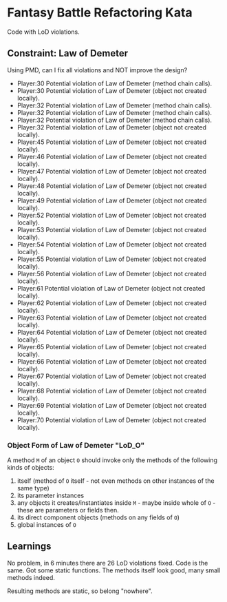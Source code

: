 # Fantasy Battle Refactoring Kata

Code with LoD violations. 

## Constraint: Law of Demeter

Using PMD, can I fix all violations and NOT improve the design?

* Player:30 Potential violation of Law of Demeter (method chain calls).
* Player:30 Potential violation of Law of Demeter (object not created locally).
* Player:32 Potential violation of Law of Demeter (method chain calls).
* Player:32 Potential violation of Law of Demeter (method chain calls).
* Player:32 Potential violation of Law of Demeter (method chain calls).
* Player:32 Potential violation of Law of Demeter (object not created locally).
* Player:45 Potential violation of Law of Demeter (object not created locally).
* Player:46 Potential violation of Law of Demeter (object not created locally).
* Player:47 Potential violation of Law of Demeter (object not created locally).
* Player:48 Potential violation of Law of Demeter (object not created locally).
* Player:49 Potential violation of Law of Demeter (object not created locally).
* Player:52 Potential violation of Law of Demeter (object not created locally).
* Player:53 Potential violation of Law of Demeter (object not created locally).
* Player:54 Potential violation of Law of Demeter (object not created locally).
* Player:55 Potential violation of Law of Demeter (object not created locally).
* Player:56 Potential violation of Law of Demeter (object not created locally).
* Player:61 Potential violation of Law of Demeter (object not created locally).
* Player:62 Potential violation of Law of Demeter (object not created locally).
* Player:63 Potential violation of Law of Demeter (object not created locally).
* Player:64 Potential violation of Law of Demeter (object not created locally).
* Player:65 Potential violation of Law of Demeter (object not created locally).
* Player:66 Potential violation of Law of Demeter (object not created locally).
* Player:67 Potential violation of Law of Demeter (object not created locally).
* Player:68 Potential violation of Law of Demeter (object not created locally).
* Player:69 Potential violation of Law of Demeter (object not created locally).
* Player:70 Potential violation of Law of Demeter (object not created locally).

### Object Form of Law of Demeter "LoD_O"

A method `M` of an object `O` should invoke only the methods of the following kinds of objects: 

1. itself (method of `O` itself - not even methods on other instances of the same type) 
2. its parameter instances 
3. any objects it creates/instantiates inside `M` - maybe inside whole of `O` - these are parameters or fields then. 
4. its direct component objects (methods on any fields of `O`) 
5. global instances of `O`

## Learnings

No problem, in 6 minutes there are 26 LoD violations fixed. Code is the same. Got some static functions. The methods itself look good, many small methods indeed.

Resulting methods are static, so belong "nowhere".

